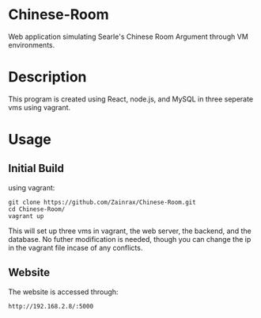 # Chinese-Room
Web application simulating Searle's Chinese Room Argument through VM environments.

# Description
This program is created using React, node.js, and MySQL in three seperate vms using vagrant.

# Usage
## Initial Build
using vagrant:
```
git clone https://github.com/Zainrax/Chinese-Room.git
cd Chinese-Room/
vagrant up
```
This will set up three vms in vagrant, the web server, the backend, and the database.
No futher modification is needed, though you can change the ip in the vagrant file incase of any conflicts.

## Website
The website is accessed through:
```
http://192.168.2.8/:5000
```
